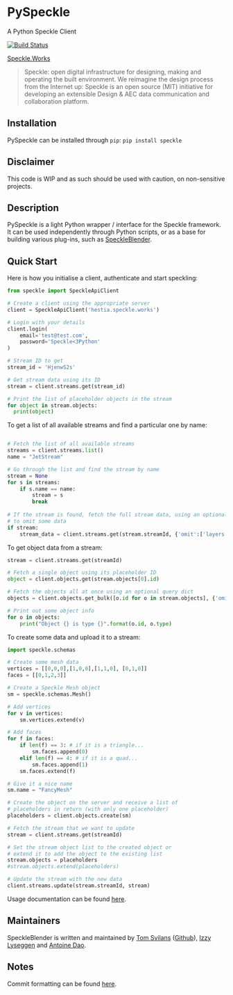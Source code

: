 # PySpeckle
A Python Speckle Client

[![Build Status](https://travis-ci.com/speckleworks/PySpeckle.svg?branch=master)](https://travis-ci.com/speckleworks/PySpeckle)

[Speckle.Works](https://www.speckle.works)

> Speckle: open digital infrastructure for designing, making and operating the built environment.
> We reimagine the design process from the Internet up: Speckle is an open source (MIT) initiative for developing an extensible Design & AEC data communication and collaboration platform.


## Installation
PySpeckle can be installed through `pip`:
`pip install speckle`

## Disclaimer
This code is WIP and as such should be used with caution, on non-sensitive projects.

## Description

PySpeckle is a light Python wrapper / interface for the Speckle framework. It can be used independently through Python scripts, or as a base for building various plug-ins, such as [SpeckleBlender](https://github.com/speckleworks/SpeckleBlender). 

## Quick Start
Here is how you initialise a client, authenticate and start speckling:
```python
from speckle import SpeckleApiClient

# Create a client using the appropriate server
client = SpeckleApiClient('hestia.speckle.works')

# Login with your details
client.login(
    email='test@test.com',
    password='Speckle<3Python'
)

# Stream ID to get
stream_id = 'HjenwS2s'

# Get stream data using its ID
stream = client.streams.get(stream_id)

# Print the list of placeholder objects in the stream
for object in stream.objects:
  print(object)
```

To get a list of all available streams and find a particular one by name:
```python

# Fetch the list of all available streams
streams = client.streams.list()
name = "JetStream"

# Go through the list and find the stream by name
stream = None
for s in streams:
    if s.name == name:
        stream = s
        break
        
# If the stream is found, fetch the full stream data, using an optional query dict 
# to omit some data
if stream:
    stream_data = client.streams.get(stream.streamId, {'omit':['layers','comments']})
```

To get object data from a stream:

```python
stream = client.streams.get(streamId)

# Fetch a single object using its placeholder ID
object = client.objects.get(stream.objects[0].id)

# Fetch the objects all at once using an optional query dict
objects = client.objects.get_bulk([o.id for o in stream.objects], {'omit':'base64','displayValue'})

# Print out some object info
for o in objects:
    print("Object {} is type {}".format(o.id, o.type)
```

To create some data and upload it to a stream:
```python
import speckle.schemas

# Create some mesh data
vertices = [[0,0,0],[1,0,0],[1,1,0], [0,1,0]]
faces = [[0,1,2,3]]

# Create a Speckle Mesh object
sm = speckle.schemas.Mesh()

# Add vertices
for v in vertices:
    sm.vertices.extend(v)

# Add faces
for f in faces:
    if len(f) == 3: # if it is a triangle...
        sm.faces.append(0)
    elif len(f) == 4: # if it is a quad...
        sm.faces.append(1)
    sm.faces.extend(f)

# Give it a nice name
sm.name = "FancyMesh"

# Create the object on the server and receive a list of
# placeholders in return (with only one placeholder)
placeholders = client.objects.create(sm)

# Fetch the stream that we want to update
stream = client.streams.get(streamId)

# Set the stream object list to the created object or
# extend it to add the object to the existing list
stream.objects = placeholders
#stream.objects.extend(placeholders)

# Update the stream with the new data
client.streams.update(stream.streamId, stream)
```

Usage documentation can be found [here](https://pyspeckle.readthedocs.io/en/latest/).



## Maintainers
SpeckleBlender is written and maintained by [Tom Svilans](http://tomsvilans.com) ([Github](https://github.com/tsvilans)), [Izzy Lyseggen](https://github.com/izzylys) and [Antoine Dao](https://github.com/antoinedao).

## Notes
Commit formatting can be found [here](https://gist.github.com/brianclements/841ea7bffdb01346392c#type).
